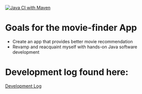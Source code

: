 [![Java CI with Maven](https://github.com/justinhrobbins/movie-finder/actions/workflows/maven.yml/badge.svg)](https://github.com/justinhrobbins/movie-finder/actions/workflows/maven.yml)

# Goals for the movie-finder App
- Create an app that provides better movie recommendation
- Revamp and reacquaint myself with hands-on Java software development

# Development log found here:
[Development Log](https://justinhrobbins.github.io/movie-finder/)
